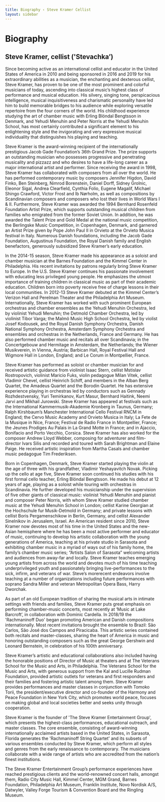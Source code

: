 ```yaml
---
title: Biography ‹ Steve Kramer Cellist
layout: sidebar
---
```


# Biography
## Steve Kramer, cellist ('Stevachka’)




  


Since becoming active as an international cellist and educator in the United States of America in 2010 and being sponsored in 2016 and 2019 for his extraordinary abilities as a musician, the enchanting and dexterous cellist, Steve Kramer, has proven to be one of the most prominent and colorful musicians of today, ascending into classical music’s highest class of performance and musical education. His silvery, singing tone, perspicacious intelligence, musical inquisitiveness and charismatic personality have led him to build memorable bridges to his audience while exploring versatile repertoire from the four corners of the world. His childhood experience studying the art of chamber music with Erling Blöndal Bengtsson in Denmark, and Yehudi Menuhin and Peter Norris at the Yehudi Menuhin School, has most certainly contributed a significant element to his enlightening style and the invigorating and very expressive musical individuality that distinguishes his playing and teaching.

Steve Kramer is the award-winning recipient of the internationally prestigious Jacob Gade Foundation’s 36th Grand Prize. The prize supports an outstanding musician who possesses progressive and penetrating musicality and pizzazz and who desires to have a life-long career as a major international artist and performer. Since receiving the award in 1998, Steve Kramer has collaborated with composers from all over the world. He has performed contemporary music by composers Jennifer Higdon, David Finko, Ben Steinberg, Nimrod Borenstein, Daniel Dorff, Sidney Grolnic, Eleonor Sigal, Andrea Clearfield, Cynthia Folio, Eugene Magalif, Michael Shingo Crawford, Victor Frost and Ib Nørholm, as well as compositions by Scandinavian composers and composers who lost their lives in World Wars I & II. Furthermore, Steve Kramer was awarded the 1994 Bernhard Rosenfeld Foundation Artist Prize, which supports outstanding musical children from families who emigrated from the former Soviet Union. In addition, he was awarded the Talent Prize and Gold Medal at the national music competition, the Berlingske Music Competition, in Copenhagen, Denmark, and garnered an Artist Prize given by Pope John Paul II in Orvieto at the Orvieto Musica festival in Italy. Numerous Danish foundations, including the Jacob Gade Foundation, Augustinus Foundation, the Royal Danish family and English benefactors, generously subsidized Steve Kramer’s early education.

In the 2014-15 season, Steve Kramer made his appearance as a soloist and chamber musician at the Barnes Foundation and the Kimmel Center in Philadelphia. His recent invitations by patrons regularly bring Steve Kramer to Europe. In the U.S. Steve Kramer continues his passionate involvement with educating less privileged young people. He emphasizes the utmost importance of training children in classical music as part of their academic education. Children born into poverty receive free of charge lessons in their local communities. In 2012-13 Steve Kramer debuted at the Kimmel Center’s Verizon Hall and Perelman Theater and the Philadelphia Art Museum.
Internationally, Steve Kramer has worked with such prominent European orchestras and chamber ensembles as the Yehudi Menuhin Orchestra, led by violinist Yehudi Menuhin; the Detmold Chamber Orchestra, led by violinist Tibor Varga; the Malmö Music High School Orchestra, led by violist Josef Kodousek, and the Royal Danish Symphony Orchestra, Danish National Symphony Orchestra, Amsterdam Symphony Orchestra and ensembles and orchestras in the Netherlands, France and Germany. He has also performed chamber music and recitals all over Scandinavia; in the Concertgebouw and Hermitage in Amsterdam, the Netherlands; the Wiener Musikverein, in Vienna, Austria; Barbican Hall, Royal Festival Hall and Wigmore Hall in London, England; and Le Corum in Montpellier, France.

Steve Kramer has performed as soloist or chamber musician for and received artistic guidance from violinist Isaac Stern, cellist Mstislav Rostropovich, violinist Maricio Fuks, violin pedagogue Milan Vitek, cellist Vladimir Chevel, cellist Heinrich Schiff, and members in the Alban Berg Quartet, the Amadeus Quartet and the Borodin Quartet. He has extensive experience playing in orchestras led by conductors such as Gennady Rozhdestvensky, Yuri Temirkanov, Kurt Masur, Bernhard Haitink, Neemi Jarvi and Mikhail Jurowski. Steve Kramer has appeared at festivals such as the International Kammermusik-Akademie Kronberg in Taunus, Germany; Ralph Kirshbaum’s Manchester International Cello Festival RNCM in England; the Cervo Music Academy and Orvieto Musica in Italy; La Fete de la Musique in Nice, France; Festival de Radio France in Montpellier, France; the Jeunes Prodiges Au Palais in La Grand Motte in France; and in Ajaccio, Bonifacio and Porto Vecchio, Corsica. Steve Kramer has also worked for the composer Andrew Lloyd Webber, composing for adventurer and film-director Ivars Silis and recorded and toured with Sarah Brightman and Elaine Paige. He received artistic inspiration from Martha Casals and chamber music pedagogue Tim Frederiksen.

Born in Copenhagen, Denmark, Steve Kramer started playing the violin at the age of three with his grandfather, Vladimir Yeshayavitch Novak. Picking up the cello at age five, Steve Kramer soon continued his studies with his first formal cello teacher, Erling Blöndal Bengtsson. He made his debut at 12 years of age, playing as a soloist while touring with orchestras in Scandinavia. He further developed his musicianship under the supervision of five other giants of classical music: violinist Yehudi Menuhin and pianist and composer Peter Norris, with whom Steve Kramer studied chamber music at the Yehudi Menuhin School in London; cellist Karine Georgian at the Hochschule fur Musik-Detmold in Germany; and private lessons with cellist Boris Pergamenschikow in Berlin, Germany, and cellist Alexander Sinelnikov in Jerusalem, Israel.
An American resident since 2010, Steve Kramer now devotes most of his time in the United States and the new-Asian hemisphere where he has been a most active performer and educator of music, continuing to develop his artistic collaboration with the young generations of America, teaching at his private studio in Sarasota and exhibiting chamber music in a myriad of ways out of his family home, the family’s chamber music series; “Artists Salon of Sarasota” welcoming artists and audiences from away-far and locally. Steve Kramer teaches emerging young artists from across the world and devotes much of his time teaching underprivileged youth and passionately bringing live-performances to the sick, infirm, and veterans of war. Steve’s morerecent endeavors involve teaching at a number of organizations including future performances with soprano Sandra Miller and veteran Metropolitan Opera Bass, Harry Dworchak.

As part of an old European tradition of sharing the musical arts in intimate settings with friends and families, Steve Kramer puts great emphasis on performing chamber-music concerts, most recently at ‘Music at Lake Barcroft’, in collaboration with Dominic Cardella. In 2018/19 the 'Rachmaninoff Duo' began promoting American and Danish compositions internationally. Most recent invitations brought the ensemble to Brazil: São Carlos, São José dos Campos and Piracicaba. This artistic series contained both recitals and master-classes, sharing the heart of America in music and honoring outstanding composers such as the great George Gershwin and Leonard Bernstein, in celebration of his 100th anniversary.

Steve Kramer’s artistic and educational collaborations also included having the honorable positions of Director of Music at theaters and at The Veterans School for the Music and Arts, in Philadelphia. The Veterans School for the Music and Arts, with generous support from the Kal and Lucille Rudman Foundation, provided artistic outlets for veterans and first responders and their families and fostering artistic talent among them. Steve Kramer provides performances and master classes in conjunction with Tomoko Torii, the president/executive director and co-founder of the Harmony and Peace Foundation in New York City, which promotes world peace, focuses on making global and local societies better and seeks unity through cooperation.

Steve Kramer is the founder of 'The Steve Kramer Entertainment Group', which presents the highest-class performances, educational outreach, and master classes. The core ensemble, consisting of award-winning internationally acclaimed artists based in the United States, in Sarasota, Florida generates the 'Rachmaninoff String Quartet' and its subsets of various ensembles conducted by Steve Kramer, which perform all styles and genres from the early renaissance to contemporary. The musicians collaborate with a wide range of artists who are accredited from the nation’s finest institutions.

The Steve Kramer Entertainment Group’s performance experiences have reached prestigious clients and the world-renowned concert halls, amongst them, Radio City Music Hall, Kimmel Center, MGM Grand, Barnes Foundation, Philadelphia Art Museum, Franklin Institute, Novo Nordisk A/S, Datwyler, Valley Forge Tourism & Convention Board and the Ringling Museum.



